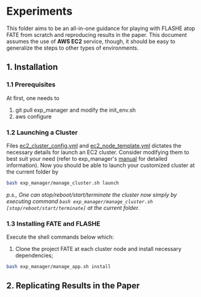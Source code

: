 # Experiments

This folder aims to be an all-in-one guidance for playing with FLASHE atop FATE from scratch and reproducing results in the paper. This document assumes the use of **AWS EC2** service, though, it should be easy to generalize the steps to other types of environments.

## 1. Installation

### 1.1 Prerequisites

At first, one needs to

1. git pull exp_manager and modify the init_env.sh
2. aws configure

### 1.2 Launching a Cluster
Files [ec2_cluster_config.yml](./exp_manager/ec2_cluster_config.yml) and [ec2_node_template.yml](./exp_manager/ec2_node_template.yml) dictates the necessary details for launch an EC2 cluster. Consider modifying them to best suit your need (refer to exp_manager's [manual](#) for detailed information). Now you should be able to launch your customized cluster at the current folder by

```bash
bash exp_manager/manage_cluster.sh launch
```

*p.s., One can stop/reboot/start/terminate the cluster now simply by executing command `bash exp_manager/manage_cluster.sh [stop/reboot/start/terminate]` at the current folder.*

### 1.3 Installing FATE and FLASHE

Execute the shell commands below which:
1. Clone the project FATE at each cluster node and install necessary dependencies;

```bash
bash exp_manager/manage_app.sh install
```

## 2. Replicating Results in the Paper